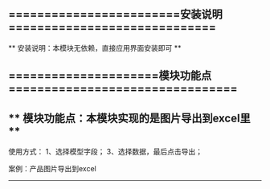                  
========================安装说明=============================
-------------------------------------------------------------
** 安装说明：本模块无依赖，直接应用界面安装即可 ** 



=====================模块功能点================================
-------------------------------------------------------------
**    模块功能点：本模块实现的是图片导出到excel里      **
-------------------------------------------------------------
使用方式：
     1、选择模型字段；
     3、选择数据，最后点击导出；

案例：产品图片导出到excel
  
   

-------------------------------------------------------------